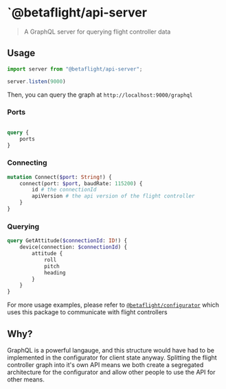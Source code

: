 # `@betaflight/api-server
> A GraphQL server for querying flight controller data

## Usage

```typescript
import server from "@betaflight/api-server";

server.listen(9000)
```

Then, you can query the graph at `http://localhost:9000/graphql`

### Ports

```graphql

query {
    ports
}

```

### Connecting

```graphql
mutation Connect($port: String!) {
    connect(port: $port, baudRate: 115200) {
        id # the connectionId
        apiVersion # the api version of the flight controller
    }
}
```

### Querying

```graphql
query GetAttitude($connectionId: ID!) {
    device(connection: $connectionId) {
        attitude {
            roll
            pitch
            heading
        }
    }
}
```

For more usage examples, please refer to [`@betaflight/configurator`](../configurator) which uses this package
to communicate with flight controllers

## Why?

GraphQL is a powerful langauge, and this structure would have had to be implemented in the configurator for client
state anyway. Splitting the flight controller graph into it's own API means we both create a segregated architecture
for the configurator and allow other people to use the API for other means.
